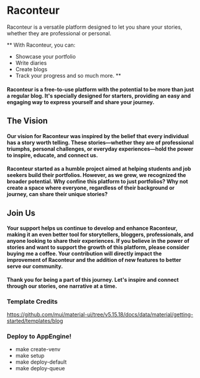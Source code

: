 # Raconteur
Raconteur is a versatile platform designed to let you share your stories, whether they are professional or personal. 

** With Raconteur, you can: 
- Showcase your portfolio
- Write diaries
- Create blogs
- Track your progress
and so much more.
**

#### Raconteur is a free-to-use platform with the potential to be more than just a regular blog. It's specially designed for starters, providing an easy and engaging way to express yourself and share your journey.

## The Vision
#### Our vision for Raconteur was inspired by the belief that every individual has a story worth telling. These stories—whether they are of professional triumphs, personal challenges, or everyday experiences—hold the power to inspire, educate, and connect us.

#### Raconteur started as a humble project aimed at helping students and job seekers build their portfolios. However, as we grew, we recognized the broader potential. Why confine this platform to just portfolios? Why not create a space where everyone, regardless of their background or journey, can share their unique stories?

## Join Us
#### Your support helps us continue to develop and enhance Raconteur, making it an even better tool for storytellers, bloggers, professionals, and anyone looking to share their experiences. If you believe in the power of stories and want to support the growth of this platform, please consider buying me a coffee. Your contribution will directly impact the improvement of Raconteur and the addition of new features to better serve our community.

**Thank you for being a part of this journey. Let's inspire and connect through our stories, one narrative at a time.**

### Template Credits
https://github.com/mui/material-ui/tree/v5.15.18/docs/data/material/getting-started/templates/blog



### Deploy to AppEngine!
- make create-venv
- make setup
- make deploy-default
- make deploy-queue
